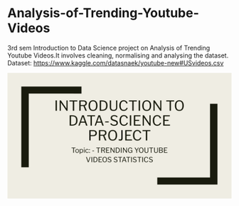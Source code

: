 # Analysis-of-Trending-Youtube-Videos
3rd sem Introduction to Data Science project on Analysis of Trending Youtube Videos.It involves cleaning, normalising and analysing the dataset. Dataset: https://www.kaggle.com/datasnaek/youtube-new#USvideos.csv

<img src="https://github.com/Ajitesh27/Analysis-of-Trending-Youtube-Videos/blob/master/Introduction%20to%20data-science%20project.pdf"/>
